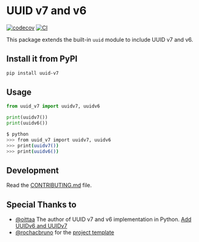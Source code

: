 # UUID v7 and v6

[![codecov](https://codecov.io/gh/YoussefEgla/uuid-v7/branch/main/graph/badge.svg?token=uuid-v7_token_here)](https://codecov.io/gh/YoussefEgla/uuid-v7)
[![CI](https://github.com/YoussefEgla/uuid-v7/actions/workflows/main.yml/badge.svg)](https://github.com/YoussefEgla/uuid-v7/actions/workflows/main.yml)

This package extends the built-in `uuid` module to include UUID v7 and v6.

## Install it from PyPI

```bash
pip install uuid-v7
```

## Usage

```py
from uuid_v7 import uuidv7, uuidv6

print(uuidv7())
print(uuidv6())
```

```bash
$ python
>>> from uuid_v7 import uuidv7, uuidv6
>>> print(uuidv7())
>>> print(uuidv6())
```

## Development

Read the [CONTRIBUTING.md](CONTRIBUTING.md) file.

## Special Thanks to

- [@oittaa](https://github.com/oittaa) The author of UUID v7 and v6 implementation in Python. [Add UUIDv6 and UUIDv7](https://github.com/python/cpython/pull/29824)
- [@rochacbruno](https://github.com/rochacbruno) for the [project template](https://github.com/rochacbruno/python-project-template)
